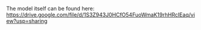 The model itself can be found here:
https://drive.google.com/file/d/1S3Z943J0HCfO54FuoWmaK19rhHRcIEaq/view?usp=sharing
